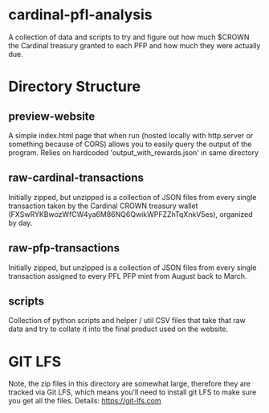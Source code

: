 # cardinal-pfl-analysis
A collection of data and scripts to try and figure out how much $CROWN the Cardinal treasury granted to each PFP and how much they were actually due.

# Directory Structure

## preview-website
A simple index.html page that when run (hosted locally with http.server or something because of CORS) allows you to easily query the output of the program. Relies on hardcoded 'output_with_rewards.json' in same directory 

## raw-cardinal-transactions
Initially zipped, but unzipped is a collection of JSON files from every single transaction taken by the Cardinal CROWN treasury wallet (FXSwRYKBwozWfCW4ya6M86NQ6QwikWPFZZhTqXnkV5es), organized by day. 

## raw-pfp-transactions
Initially zipped, but unzipped is a collection of JSON files from every single transaction assigned to every PFL PFP mint from August back to March.

## scripts
Collection of python scripts and helper / util CSV files that take that raw data and try to collate it into the final product used on the website.

# GIT LFS
Note, the zip files in this directory are somewhat large, therefore they are tracked via Git LFS, which means you'll need to install git LFS to make sure you get all the files. Details: https://git-lfs.com
